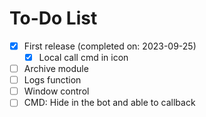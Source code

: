 # To-Do List

- [x] First release (completed on: 2023-09-25)
  - [x] Local call cmd in icon 

- [ ] Archive module
- [ ] Logs function
- [ ] Window control
- [ ] CMD: Hide in the bot and able to callback